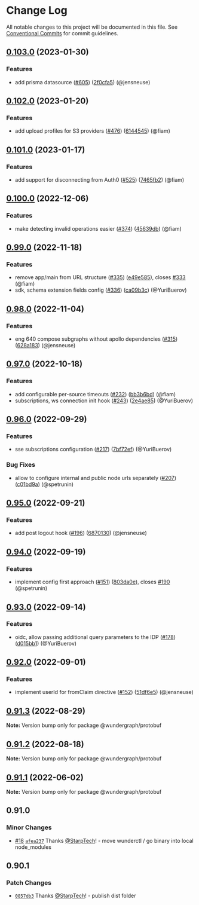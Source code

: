 # Change Log

All notable changes to this project will be documented in this file.
See [Conventional Commits](https://conventionalcommits.org) for commit guidelines.

## [0.103.0](https://github.com/wundergraph/wundergraph/compare/@wundergraph/protobuf@0.102.0...@wundergraph/protobuf@0.103.0) (2023-01-30)

### Features

* add prisma datasource ([#605](https://github.com/wundergraph/wundergraph/issues/605)) ([2f0cfa5](https://github.com/wundergraph/wundergraph/commit/2f0cfa5e420080772a6552f4a256c7d71906f84a)) (@jensneuse)

## [0.102.0](https://github.com/wundergraph/wundergraph/compare/@wundergraph/protobuf@0.101.0...@wundergraph/protobuf@0.102.0) (2023-01-20)

### Features

* add upload profiles for S3 providers ([#476](https://github.com/wundergraph/wundergraph/issues/476)) ([6144545](https://github.com/wundergraph/wundergraph/commit/614454539133c7f235aea6aa72ade36059f41c97)) (@fiam)

## [0.101.0](https://github.com/wundergraph/wundergraph/compare/@wundergraph/protobuf@0.100.0...@wundergraph/protobuf@0.101.0) (2023-01-17)

### Features

* add support for disconnecting from Auth0 ([#525](https://github.com/wundergraph/wundergraph/issues/525)) ([7465fb2](https://github.com/wundergraph/wundergraph/commit/7465fb21a3618924c7dfb59a6a2f94c7d740f0f8)) (@fiam)

## [0.100.0](https://github.com/wundergraph/wundergraph/compare/@wundergraph/protobuf@0.99.0...@wundergraph/protobuf@0.100.0) (2022-12-06)

### Features

* make detecting invalid operations easier ([#374](https://github.com/wundergraph/wundergraph/issues/374)) ([45639db](https://github.com/wundergraph/wundergraph/commit/45639db0ae3adb8cac4f62b623b04061118f7bf7)) (@fiam)

## [0.99.0](https://github.com/wundergraph/wundergraph/compare/@wundergraph/protobuf@0.98.0...@wundergraph/protobuf@0.99.0) (2022-11-18)

### Features

* remove app/main from URL structure ([#335](https://github.com/wundergraph/wundergraph/issues/335)) ([e49e585](https://github.com/wundergraph/wundergraph/commit/e49e585528297126b93958105e80b68f1943d781)), closes [#333](https://github.com/wundergraph/wundergraph/issues/333) (@fiam)
* sdk, schema extension fields config ([#336](https://github.com/wundergraph/wundergraph/issues/336)) ([ca09b3c](https://github.com/wundergraph/wundergraph/commit/ca09b3cf2002763b7ea53a7d50f6dce50d08c120)) (@YuriBuerov)

## [0.98.0](https://github.com/wundergraph/wundergraph/compare/@wundergraph/protobuf@0.97.0...@wundergraph/protobuf@0.98.0) (2022-11-04)

### Features

* eng 640 compose subgraphs without apollo dependencies ([#315](https://github.com/wundergraph/wundergraph/issues/315)) ([628a183](https://github.com/wundergraph/wundergraph/commit/628a18303acb47df5a10118b17a4e88916b2903a)) (@jensneuse)

## [0.97.0](https://github.com/wundergraph/wundergraph/compare/@wundergraph/protobuf@0.96.0...@wundergraph/protobuf@0.97.0) (2022-10-18)

### Features

* add configurable per-source timeouts ([#232](https://github.com/wundergraph/wundergraph/issues/232)) ([bb3b6bd](https://github.com/wundergraph/wundergraph/commit/bb3b6bd31250b402fe0c9a099b0dad993976cf39)) (@fiam)
* subscriptions, ws connection init hook ([#243](https://github.com/wundergraph/wundergraph/issues/243)) ([2e4ae85](https://github.com/wundergraph/wundergraph/commit/2e4ae8506558165a9bf3ada4b8f45cee55a9f18d)) (@YuriBuerov)

## [0.96.0](https://github.com/wundergraph/wundergraph/compare/@wundergraph/protobuf@0.95.0...@wundergraph/protobuf@0.96.0) (2022-09-29)

### Features

* sse subscriptions configuration ([#217](https://github.com/wundergraph/wundergraph/issues/217)) ([7bf72ef](https://github.com/wundergraph/wundergraph/commit/7bf72efd16a8bac422db32fe957e102395d7357c)) (@YuriBuerov)

### Bug Fixes

* allow to configure internal and public node urls separately ([#207](https://github.com/wundergraph/wundergraph/issues/207)) ([c01bd9a](https://github.com/wundergraph/wundergraph/commit/c01bd9a1cedefbb5fd0ecde83f3b96b3dfee6f41)) (@spetrunin)

## [0.95.0](https://github.com/wundergraph/wundergraph/compare/@wundergraph/protobuf@0.94.0...@wundergraph/protobuf@0.95.0) (2022-09-21)

### Features

* add post logout hook ([#196](https://github.com/wundergraph/wundergraph/issues/196)) ([6870130](https://github.com/wundergraph/wundergraph/commit/6870130b0c4e6fc269d81160994384c1d1cf6e59)) (@jensneuse)

## [0.94.0](https://github.com/wundergraph/wundergraph/compare/@wundergraph/protobuf@0.93.0...@wundergraph/protobuf@0.94.0) (2022-09-19)

### Features

* implement config first approach ([#151](https://github.com/wundergraph/wundergraph/issues/151)) ([803da0e](https://github.com/wundergraph/wundergraph/commit/803da0e51beb3a7b23ee826dfde835eccfa1c2dd)), closes [#190](https://github.com/wundergraph/wundergraph/issues/190) (@spetrunin)

## [0.93.0](https://github.com/wundergraph/wundergraph/compare/@wundergraph/protobuf@0.92.0...@wundergraph/protobuf@0.93.0) (2022-09-14)

### Features

* oidc,  allow passing additional query parameters to the IDP ([#178](https://github.com/wundergraph/wundergraph/issues/178)) ([d015bb1](https://github.com/wundergraph/wundergraph/commit/d015bb150762cba7a46865e66f3de633e731de07)) (@YuriBuerov)

## [0.92.0](https://github.com/wundergraph/wundergraph/compare/@wundergraph/protobuf@0.91.3...@wundergraph/protobuf@0.92.0) (2022-09-01)

### Features

* implement userId for fromClaim directive ([#152](https://github.com/wundergraph/wundergraph/issues/152)) ([51df6e5](https://github.com/wundergraph/wundergraph/commit/51df6e50244bee9f5f8d579ff6f604e1a1c853d9)) (@jensneuse)

## [0.91.3](https://github.com/wundergraph/wundergraph/compare/@wundergraph/protobuf@0.91.2...@wundergraph/protobuf@0.91.3) (2022-08-29)

**Note:** Version bump only for package @wundergraph/protobuf

## [0.91.2](https://github.com/wundergraph/wundergraph/compare/@wundergraph/protobuf@0.91.1...@wundergraph/protobuf@0.91.2) (2022-08-18)

**Note:** Version bump only for package @wundergraph/protobuf

## [0.91.1](https://github.com/wundergraph/wundergraph/compare/@wundergraph/protobuf@0.91.0...@wundergraph/protobuf@0.91.1) (2022-06-02)

**Note:** Version bump only for package @wundergraph/protobuf

## 0.91.0

### Minor Changes

- [#18](https://github.com/wundergraph/wundergraph/pull/18) [`afea237`](https://github.com/wundergraph/wundergraph/commit/afea23771191e049aab5ce56ce775775389e8770) Thanks [@StarpTech](https://github.com/StarpTech)! - move wunderctl / go binary into local node_modules

## 0.90.1

### Patch Changes

- [`0857db3`](https://github.com/wundergraph/wundergraph/commit/0857db3d55209fb878fe6326629b125c6f2d2315) Thanks [@StarpTech](https://github.com/StarpTech)! - publish dist folder
